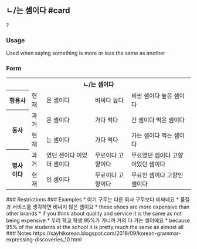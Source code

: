 ## ㄴ/는 셈이다 #card
?
### Usage
Used when saying something is more or less the same as another
### Form
<table>
	<tr>
		<th colspan="5">ㄴ/는 셈이다</th>
	</tr>
	<tr>
		<th>형용사</th>
		<td>현재</td>
		<td>은 셈이다</td>
		<td>
			비싸다
			높다
		</td>
		<td>
			비싼 셈이다
			높은 셈이다
		</td>
	</tr>
	<tr>
		<th rowspan="2">동사</th>
		<td>과거</td>
		<td>은 셈이다</td>
		<td>
			가다
			먹다
		</td>
		<td>
			간 셈이다
			먹은 셈이다
		</td>
	</tr>
	<tr>
		<td>현재</td>
		<td>는 셈이다</td>
		<td>
			가다
			먹다
		</td>
		<td>
			가는 셈이다
			먹는 셈이다
		</td>
	</tr>
	<tr>
		<th rowspan="2">명사 이다</th>
		<td>과거</td>
		<td>
			였던 센이다
			이었더 셈이다
		</td>
		<td>
			무료이다
			고향이다
		</td>
		<td>
			무료였던 셈이다
			고향이었던 셈이다
		</td>
	</tr>
	<tr>
		<td>현재</td>
		<td>인 셈이다</td>
		<td>
			무료이다
			고향이다
		</td>
		<td>
			무료인 셈이다
			고향인 셈이다
		</td>
	</tr>
</table>
### Restrictions
### Examples
* 여기 구두는 다른 회사 구두보다 비싸네요
	* 품질과 서비스를 생각하면 비싸지 않은 셈이요
		* these shoes are more expensive than other brands
			* if you think about quality and service it is the same as not being expensive
* 우리 학교 학생 95%가 가니까 거의 다 가는 셈이에요
	* because 95% of the students at the school it is pretty much the same as almost all
### Notes
https://sayhikorean.blogspot.com/2018/09/korean-grammar-expressing-discoveries_10.html